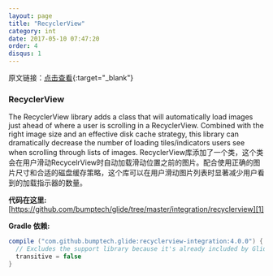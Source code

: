 ```yaml
---
layout: page
title: "RecyclerView"
category: int
date: 2017-05-10 07:47:20
order: 4
disqus: 1
---
```


原文链接：[点击查看](http://bumptech.github.io/glide/int/recyclerview.html){:target="_blank"}

### RecyclerView
The RecyclerView library adds a class that will automatically load images just ahead of where a user is scrolling in a RecyclerView. Combined with the right image size and an effective disk cache strategy, this library can dramatically decrease the number of loading tiles/indicators users see when scrolling through lists of images.
RecyclerView库添加了一个类，这个类会在用户滑动RecycelrView时自动加载滑动位置之前的图片。配合使用正确的图片尺寸和合适的磁盘缓存策略，这个库可以在用户滑动图片列表时显著减少用户看到的加载指示器的数量。

**代码在这里:**
[https://github.com/bumptech/glide/tree/master/integration/recyclerview][1]

**Gradle 依赖:**
```groovy
compile ("com.github.bumptech.glide:recyclerview-integration:4.0.0") {
  // Excludes the support library because it's already included by Glide.
  transitive = false
}
```

[1]: https://github.com/bumptech/glide/tree/master/integration/recyclerview